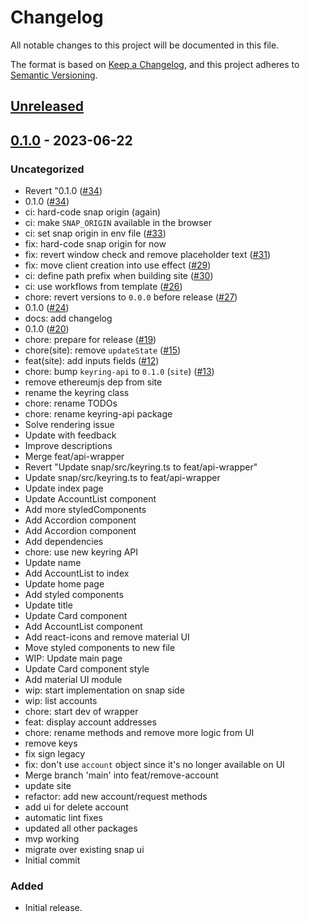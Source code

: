 # Changelog
All notable changes to this project will be documented in this file.

The format is based on [Keep a Changelog](https://keepachangelog.com/en/1.0.0/),
and this project adheres to [Semantic Versioning](https://semver.org/spec/v2.0.0.html).

## [Unreleased]

## [0.1.0] - 2023-06-22
### Uncategorized
- Revert "0.1.0 ([#34](https://github.com/MetaMask/snap-simple-keyring/pull/34))
- 0.1.0 ([#34](https://github.com/MetaMask/snap-simple-keyring/pull/34))
- ci: hard-code snap origin (again)
- ci: make `SNAP_ORIGIN` available in the browser
- ci: set snap origin in env file ([#33](https://github.com/MetaMask/snap-simple-keyring/pull/33))
- fix: hard-code snap origin for now
- fix: revert window check and remove placeholder text ([#31](https://github.com/MetaMask/snap-simple-keyring/pull/31))
- fix: move client creation into use effect ([#29](https://github.com/MetaMask/snap-simple-keyring/pull/29))
- ci: define path prefix when building site ([#30](https://github.com/MetaMask/snap-simple-keyring/pull/30))
- ci: use workflows from template ([#26](https://github.com/MetaMask/snap-simple-keyring/pull/26))
- chore: revert versions to `0.0.0` before release ([#27](https://github.com/MetaMask/snap-simple-keyring/pull/27))
- 0.1.0 ([#24](https://github.com/MetaMask/snap-simple-keyring/pull/24))
- docs: add changelog
- 0.1.0 ([#20](https://github.com/MetaMask/snap-simple-keyring/pull/20))
- chore: prepare for release ([#19](https://github.com/MetaMask/snap-simple-keyring/pull/19))
- chore(site): remove `updateState` ([#15](https://github.com/MetaMask/snap-simple-keyring/pull/15))
- feat(site): add inputs fields ([#12](https://github.com/MetaMask/snap-simple-keyring/pull/12))
- chore: bump `keyring-api` to `0.1.0` (`site`) ([#13](https://github.com/MetaMask/snap-simple-keyring/pull/13))
- remove ethereumjs dep from site
- rename the keyring class
- chore: rename TODOs
- chore: rename keyring-api package
- Solve rendering issue
- Update with feedback
- Improve descriptions
- Merge feat/api-wrapper
- Revert "Update snap/src/keyring.ts to feat/api-wrapper"
- Update snap/src/keyring.ts to feat/api-wrapper
- Update index page
- Update AccountList component
- Add more styledComponents
- Add Accordion component
- Add Accordion component
- Add dependencies
- chore: use new keyring API
- Update name
- Add AccountList to index
- Update home page
- Add styled components
- Update title
- Update Card component
- Add AccountList component
- Add react-icons and remove material UI
- Move styled components to new file
- WIP: Update main page
- Update Card component style
- Add material UI module
- wip: start implementation on snap side
- wip: list accounts
- chore: start dev of wrapper
- feat: display account addresses
- chore: rename methods and remove more logic from UI
- remove keys
- fix sign legacy
- fix: don't use `account` object since it's no longer available on UI
- Merge branch 'main' into feat/remove-account
- update site
- refactor: add new account/request methods
- add ui for delete account
- automatic lint fixes
- updated all other packages
- mvp working
- migrate over existing snap ui
- Initial commit

### Added
- Initial release.

[Unreleased]: https://github.com/MetaMask/snap-simple-keyring/compare/v0.1.0...HEAD
[0.1.0]: https://github.com/MetaMask/snap-simple-keyring/releases/tag/v0.1.0
